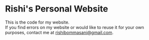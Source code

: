 # Rishi's Personal Website

This is the code for my website.  
If you find errors on my website or would like to reuse it for your own purposes, contact me at rishibommasani@gmail.com.
